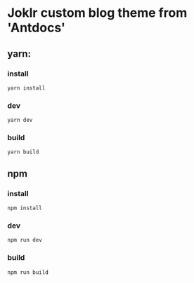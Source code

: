 # Joklr custom blog theme from 'Antdocs'

## yarn:
### install

``` shell
yarn install
```

### dev

``` shell
yarn dev
```

### build 

``` shell
yarn build
```

## npm
### install 

``` shell
npm install
```

### dev

``` shell
npm run dev
```

### build

``` shell
npm run build
```


